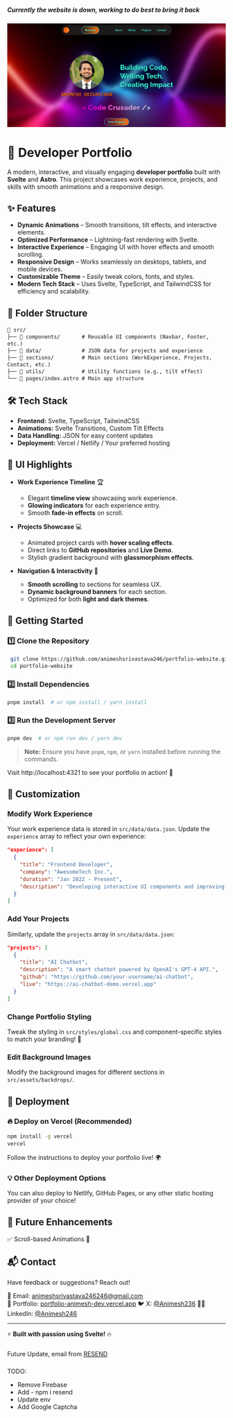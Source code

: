 ##### Currently the website is down, working to do best to bring it back

![imagep](image.png)

# 🚀 Developer Portfolio

A modern, interactive, and visually engaging **developer portfolio** built with **Svelte** and **Astro**. This project showcases work experience, projects, and skills with smooth animations and a responsive design.

## ✨ Features

- **Dynamic Animations** – Smooth transitions, tilt effects, and interactive elements.
- **Optimized Performance** – Lightning-fast rendering with Svelte.
- **Interactive Experience** – Engaging UI with hover effects and smooth scrolling.
- **Responsive Design** – Works seamlessly on desktops, tablets, and mobile devices.
- **Customizable Theme** – Easily tweak colors, fonts, and styles.
- **Modern Tech Stack** – Uses Svelte, TypeScript, and TailwindCSS for efficiency and scalability.

## 📂 Folder Structure

```
📁 src/
├── 📂 components/       # Reusable UI components (Navbar, Footer, etc.)
├── 📂 data/             # JSON data for projects and experience
├── 📂 sections/         # Main sections (WorkExperience, Projects, Contact, etc.)
├── 📂 utils/            # Utility functions (e.g., tilt effect)
└── 📜 pages/index.astro # Main app structure
```

## 🛠️ Tech Stack

- **Frontend:** Svelte, TypeScript, TailwindCSS
- **Animations:** Svelte Transitions, Custom Tilt Effects
- **Data Handling:** JSON for easy content updates
- **Deployment:** Vercel / Netlify / Your preferred hosting

## 🎨 UI Highlights

- **Work Experience Timeline** 🏆

  - Elegant **timeline view** showcasing work experience.
  - **Glowing indicators** for each experience entry.
  - Smooth **fade-in effects** on scroll.

- **Projects Showcase** 💻

  - Animated project cards with **hover scaling effects**.
  - Direct links to **GitHub repositories** and **Live Demo**.
  - Stylish gradient background with **glassmorphism effects**.

- **Navigation & Interactivity** 🧭
  - **Smooth scrolling** to sections for seamless UX.
  - **Dynamic background banners** for each section.
  - Optimized for both **light and dark themes**.

## 🚀 Getting Started

### 1️⃣ Clone the Repository

```sh
 git clone https://github.com/animeshsrivastava246/portfolio-website.git
 cd portfolio-website
```

### 2️⃣ Install Dependencies

```sh
pnpm install  # or npm install / yarn install
```

### 3️⃣ Run the Development Server

```sh
pnpm dev  # or npm run dev / yarn dev
```

> **Note:** Ensure you have `pnpm`, `npm`, or `yarn` installed before running the commands.

Visit http://localhost:4321 to see your portfolio in action! 🎉

## 🔧 Customization

### Modify Work Experience

Your work experience data is stored in `src/data/data.json`. Update the `experience` array to reflect your own experience:

```json
"experience": [
  {
    "title": "Frontend Developer",
    "company": "AwesomeTech Inc.",
    "duration": "Jan 2022 - Present",
    "description": "Developing interactive UI components and improving website performance."
  }
]
```

### Add Your Projects

Similarly, update the `projects` array in `src/data/data.json`:

```json
"projects": [
  {
    "title": "AI Chatbot",
    "description": "A smart chatbot powered by OpenAI's GPT-4 API.",
    "github": "https://github.com/your-username/ai-chatbot",
    "live": "https://ai-chatbot-demo.vercel.app"
  }
]
```

### Change Portfolio Styling

Tweak the styling in `src/styles/global.css` and component-specific styles to match your branding! 🎨

### Edit Background Images

Modify the background images for different sections in `src/assets/backdrops/`.

## 🚀 Deployment

### 🔥 Deploy on Vercel (Recommended)

```sh
npm install -g vercel
vercel
```

Follow the instructions to deploy your portfolio live! 🌍

### 💡 Other Deployment Options

You can also deploy to Netlify, GitHub Pages, or any other static hosting provider of your choice!

## 📌 Future Enhancements

✅ Scroll-based Animations 🚀

## 📬 Contact

Have feedback or suggestions? Reach out!

📧 Email: [animeshsrivastava246246@gmail.com](mailto:animeshsrivastava246246@gmail.com)  
🔗 Portfolio: [portfolio-animesh-dev.vercel.app](portfolio-animesh-dev.vercel.app)
🐦 X: [@Animesh236](https://x.com/Animesh246)
🧑‍💼 LinkedIn: [@Animesh246](https://linkedin.com/in/animesh246)

---

⚡ **Built with passion using Svelte!** 🔥

#####

Future Update, email from [RESEND](https://resend.com/)

###

TODO:

- Remove Firebase
- Add - npm i resend
- Update env
- Add Google Captcha
